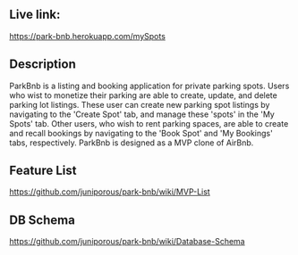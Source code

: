 ## Live link:

https://park-bnb.herokuapp.com/mySpots

## Description

ParkBnb is a listing and booking application for private parking spots. Users who wist to monetize their parking are able to create, update, and delete parking lot listings. These user can create new parking spot listings by navigating to the 'Create Spot' tab, and manage these 'spots' in the 'My Spots' tab. Other users, who wish to rent parking spaces, are able to create and recall bookings by navigating to the 'Book Spot' and 'My Bookings' tabs, respectively. ParkBnb is designed as a MVP clone of AirBnb. 

## Feature List

https://github.com/juniporous/park-bnb/wiki/MVP-List

## DB Schema

https://github.com/juniporous/park-bnb/wiki/Database-Schema
